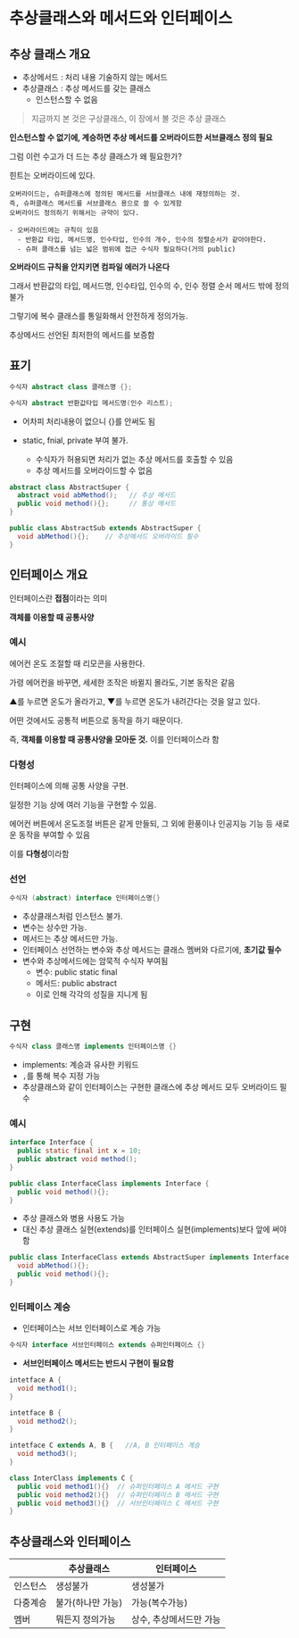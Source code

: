 # 추상클래스와 메서드와 인터페이스

## 추상 클래스 개요

- 추상메서드 : 처리 내용 기술하지 않는 메서드
- 추상클래스 : 추상 메서드를 갖는 클래스
  - 인스턴스할 수 없음

> 지금까지 본 것은 구상클래스,
> 이 장에서 볼 것은 추상 클래스

**인스턴스할 수 없기에, 계승하면 추상 메서드를 오버라이드한 서브클래스 정의 필요**

그럼 이런 수고가 더 드는 추상 클래스가 왜 필요한가?

힌트는 오버라이드에 있다.

```
오버라이드는, 슈퍼클래스에 정의된 메서드를 서브클래스 내에 재정의하는 것.
즉, 슈퍼클래스 메서드를 서브클래스 용으로 쓸 수 있게함
오버라이드 정의하기 위해서는 규약이 있다.

- 오버라이드에는 규칙이 있음
  - 반환값 타입, 메서드명, 인수타입, 인수의 개수, 인수의 정렬순서가 같아야한다.
  - 슈퍼 클래스를 넘는 넓은 범위에 접근 수식자 필요하다(거의 public)

```

**오버라이드 규칙을 안지키면 컴파일 에러가 나온다**

그래서 반환값의 타입, 메서드명, 인수타입, 인수의 수, 인수 정렬 순서 메서드 밖에 정의불가

그렇기에 복수 클래스를 통일화해서 안전하게 정의가능.

추상메서드 선언된 최저한의 메서드를 보증함

## 표기

```java
수식자 abstract class 클래스명 {};

수식자 abstract 반환값타입 메서드명(인수 리스트);
```

- 어차피 처리내용이 없으니 {}를 안써도 됨

- static, fnial, private 부여 불가.
  - 수식자가 허용되면 처리가 없는 추상 메서드를 호출할 수 있음
  - 추상 메서드를 오버라이드할 수 없음

```java
abstract class AbstractSuper {
  abstract void abMethod();   // 추상 메서드
  public void method(){};     // 통상 메서드
}
```

```java
public class AbstractSub extends AbstractSuper {
  void abMethod(){};    // 추상메서드 오버라이드 필수
}
```

## 인터페이스 개요

인터페이스란 **접점**이라는 의미

**객체를 이용할 때 공통사양**

### 예시

에어컨 온도 조절할 때 리모콘을 사용한다.

가령 에어컨을 바꾸면, 세세한 조작은 바뀔지 몰라도, 기본 동작은 같음

▲를 누르면 온도가 올라가고, ▼를 누르면 온도가 내려간다는 것을 알고 있다.

어떤 것에서도 공통적 버튼으로 동작을 하기 때문이다.

즉, **객체를 이용할 때 공통사양을 모아둔 것.** 이를 인터페이스라 함

### 다형성

인터페이스에 의해 공통 사양을 구현.

일정한 기능 상에 여러 기능을 구현할 수 있음.

에어컨 버튼에서 온도조절 버튼은 같게 만들되, 그 외에 환풍이나 인공지능 기능 등 새로운 동작을 부여할 수 있음

이를 **다형성**이라함

### 선언

```java
수식자 (abstract) interface 인터페이스명{}
```

- 추상클래스처럼 인스턴스 불가.
- 변수는 상수만 가능.
- 메서드는 추상 메서드만 가능.
- 인터페이스 선언하는 변수와 추상 메서드는 클래스 멤버와 다르기에, **초기값 필수**
- 변수와 추상메서드에는 암묵적 수식자 부여됨
  - 변수: public static final
  - 메서드: public abstract
  - 이로 인해 각각의 성질을 지니게 됨

## 구현

```java
수식자 class 클래스명 implements 인터페이스명 {}
```

- implements: 계승과 유사한 키워드
- `,`를 통해 복수 지정 가능
- 추상클래스와 같이 인터페이스는 구현한 클래스에 추상 메서드 모두 오버라이드 필수

### 예시

```java
interface Interface {
  public static final int x = 10;
  public abstract void method();
}
```

```java
public class InterfaceClass implements Interface {
  public void method(){};
}
```

- 추상 클래스와 병용 사용도 가능
- 대신 추상 클래스 실현(extends)를 인터페이스 실현(implements)보다 앞에 써야함

```java
public class InterfaceClass extends AbstractSuper implements Interface {
  void abMethod(){};
  public void method(){};
}
```

### 인터페이스 계승

- 인터페이스는 서브 인터페이스로 계승 가능

```java
수식자 interface 서브인터페이스 extends 슈퍼인터페이스 {}
```

- **서브인터페이스 메서드는 반드시 구현이 필요함**

```java
intetface A {
  void method1();
}

intetface B {
  void method2();
}

intetface C extends A, B {   //A, B 인터페이스 계승
  void method3();
}

class InterClass implements C {
  public void method1(){}  // 슈퍼인터페이스 A 메서드 구현
  public void method2(){}  // 슈퍼인터페이스 B 메서드 구현
  public void method3(){}  // 서브인터페이스 C 메서드 구현
}
```

## 추상클래스와 인터페이스

|          | 추상클래스        | 인터페이스              |
| -------- | ----------------- | ----------------------- |
| 인스턴스 | 생성불가          | 생성불가                |
| 다중계승 | 불가(하나만 가능) | 가능(복수가능)          |
| 멤버     | 뭐든지 정의가능   | 상수, 추상메서드만 가능 |
